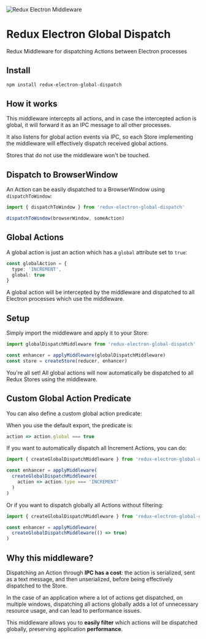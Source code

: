 ![Redux Electron Middleware](https://rawgithub.com/kube/redux-electron-global-dispatch/master/icons.svg)

# Redux Electron Global Dispatch

Redux Middleware for dispatching Actions between Electron processes

## Install

```sh
npm install redux-electron-global-dispatch
```

## How it works

This middleware intercepts all actions, and in case the intercepted action
is global, it will forward it as an IPC message to all other processes.

It also listens for global action events via IPC, so each Store implementing
the middleware will effectively dispatch received global actions.

Stores that do not use the middleware won't be touched.

## Dispatch to BrowserWindow

An Action can be easily dispatched to a BrowserWindow using `dispatchToWindow`:

```ts
import { dispatchToWindow } from 'redux-electron-global-dispatch'

dispatchToWindow(browserWindow, someAction)
```

## Global Actions

A global action is just an action which has a `global` attribute set to `true`:

```ts
const globalAction = {
  type: 'INCREMENT',
  global: true
}
```

A global action will be intercepted by the middleware and dispatched to all
Electron processes which use the middleware.

## Setup

Simply import the middleware and apply it to your Store:

```ts
import globalDispatchMiddleware from 'redux-electron-global-dispatch'

const enhancer = applyMiddleware(globalDispatchMiddleware)
const store = createStore(reducer, enhancer)
```

You're all set! All global actions will now automatically be dispatched to all Redux Stores using the middleware.

## Custom Global Action Predicate

You can also define a custom global action predicate:

When you use the default export, the predicate is:

```ts
action => action.global === true
```

If you want to automatically dispatch all Increment Actions, you can do:

```ts
import { createGlobalDispatchMiddleware } from 'redux-electron-global-dispatch'

const enhancer = applyMiddleware(
  createGlobalDispatchMiddleware(
    action => action.type === 'INCREMENT'
  )
)
```

Or if you want to dispatch globally all Actions without filtering:

```ts
import { createGlobalDispatchMiddleware } from 'redux-electron-global-dispatch'

const enhancer = applyMiddleware(
  createGlobalDispatchMiddleware(() => true)
)
```

## Why this middleware?

Dispatching an Action through **IPC has a cost**: the action is serialized, sent
as a text message, and then unserialized, before being effectively dispatched to the Store.

In the case of an application where a lot of actions get dispatched, on multiple
windows, dispatching all actions globally adds a lot of unnecessary resource usage,
and can lead to performance issues.

This middleware allows you to **easily filter** which actions will be dispatched globally,
preserving application **performance**.
